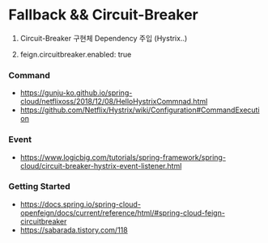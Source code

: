 # Fallback && Circuit-Breaker

1. Circuit-Breaker 구현체 Dependency 주입 (Hystrix..)

2. feign.circuitbreaker.enabled: true



### Command
- https://gunju-ko.github.io/spring-cloud/netflixoss/2018/12/08/HelloHystrixCommnad.html
- https://github.com/Netflix/Hystrix/wiki/Configuration#CommandExecution

### Event

- https://www.logicbig.com/tutorials/spring-framework/spring-cloud/circuit-breaker-hystrix-event-listener.html

### Getting Started
- https://docs.spring.io/spring-cloud-openfeign/docs/current/reference/html/#spring-cloud-feign-circuitbreaker
- https://sabarada.tistory.com/118